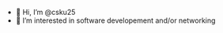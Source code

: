 - 👋 Hi, I’m @csku25
- 👀 I’m interested in software developement and/or networking
<!---
csku25/csku25 is a ✨ special ✨ repository because its `README.md` (this file) appears on your GitHub profile.
You can click the Preview link to take a look at your changes.
--->
